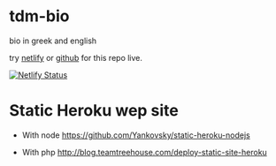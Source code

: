 # tdm-bio

bio in greek and english

try [netlify](https://michaeltd.netlify.com/) or [github](https://michaeltd.github.io/tdm-bio/) for this repo live.

[![Netlify Status](https://api.netlify.com/api/v1/badges/1bfb02c1-555f-4300-b2d5-17331d66d855/deploy-status)](https://app.netlify.com/sites/michaeltd/deploys)

# Static Heroku wep site

  * With node https://github.com/Yankovsky/static-heroku-nodejs

  * With php http://blog.teamtreehouse.com/deploy-static-site-heroku

